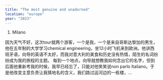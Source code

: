 ```yaml
---
title: "The most genuine and unadorned"
location: "europe"
year: "2023"
---
```


1. Milano 

因为天气不好，这次tour就两个游客，一个是我，一个是来自哥斯达黎加的男生，他在五年制的大学学习chemical engineering，坐12小时飞机来到欧洲。他讲西班牙语，向导的英语不太好，而我对意大利的美食和历史没有热情，陌生的名词纷纷成为我的旅程的主题。 每到一个地点，向导就想教我如何念出它的名字，但到后面他重新考我的时候，我早已经忘了，只能对他笑笑说non parlo Italiano。于是他改变主意负责让我猜地名的含义，我们路过运河边的一栋楼，...